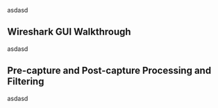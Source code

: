 asdasd

## Wireshark GUI Walkthrough

asdasd

## Pre-capture and Post-capture Processing and Filtering

asdasd
